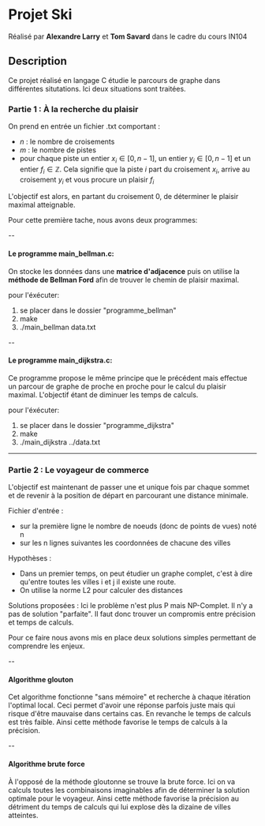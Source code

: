 # Projet Ski
Réalisé par __Alexandre Larry__ et __Tom Savard__ dans le cadre du cours IN104
## Description 
Ce projet réalisé en langage C étudie le parcours de graphe dans différentes situtations. Ici deux situations sont traitées.
### Partie 1 : À la recherche du plaisir
On prend en entrée un fichier .txt comportant :
* $n$ : le nombre de croisements 
* $m$ : le nombre de pistes 
* pour chaque piste un entier $x_i \in [0,n-1]$, un entier $y_i \in [0,n-1]$ et un entier $f_i \in \mathbb{Z}$. Cela signifie que la piste $i$ part du croisement $x_i$, arrive au croisement $y_i$ et vous procure un plaisir $f_i$

L'objectif est alors, en partant du croisement 0, de déterminer le plaisir maximal atteignable.

Pour cette première tache, nous avons deux programmes:

--
####            Le programme main_bellman.c:
On stocke les données dans une __matrice d'adjacence__ puis on utilise la __méthode de Bellman Ford__ afin de trouver le chemin de plaisir maximal.

pour l'éxécuter:
1. se placer dans le dossier "programme_bellman"
2. make
3. ./main_bellman data.txt

--
####            Le programme main_dijkstra.c:
Ce programme propose le même principe que le précédent mais effectue un parcour de graphe de proche en proche pour le calcul du plaisir maximal. L'objectif étant de diminuer les temps de calculs. 

pour l'éxécuter:
1. se placer dans le dossier "programme_dijkstra"
2. make
3. ./main_dijkstra ../data.txt

----------
### Partie 2 : Le voyageur de commerce
L'objectif est maintenant de passer une et unique fois par chaque sommet et de revenir à la position de départ en parcourant une distance minimale.

Fichier d'entrée : 
- sur la première ligne le nombre de noeuds (donc de points de vues) noté n
- sur les n lignes suivantes les coordonnées de chacune des villes

Hypothèses : 
- Dans un premier temps, on peut étudier un graphe complet, c'est à dire qu'entre toutes les villes i et j il existe une route. 
- On utilise la norme L2 pour calculer des distances

Solutions proposées :
Ici le problème n'est plus P mais NP-Complet. Il n'y a pas de solution "parfaite". Il faut donc trouver un compromis entre précision et temps de calculs.

Pour ce faire nous avons mis en place deux solutions simples permettant de comprendre les enjeux.

--
#### Algorithme glouton

Cet algorithme fonctionne "sans mémoire" et recherche à chaque itération l'optimal local. Ceci permet d'avoir une réponse parfois juste mais qui risque d'être mauvaise dans certains cas. En revanche le temps de calculs est très faible.
Ainsi cette méthode favorise le temps de calculs à la précision.

--
#### Algorithme brute force

À l'opposé de la méthode gloutonne se trouve la brute force. Ici on va calculs toutes les combinaisons imaginables afin de déterminer la solution optimale pour le voyageur.
Ainsi cette méthode favorise la précision au détriment du temps de calculs qui lui explose dès la dizaine de villes atteintes. 